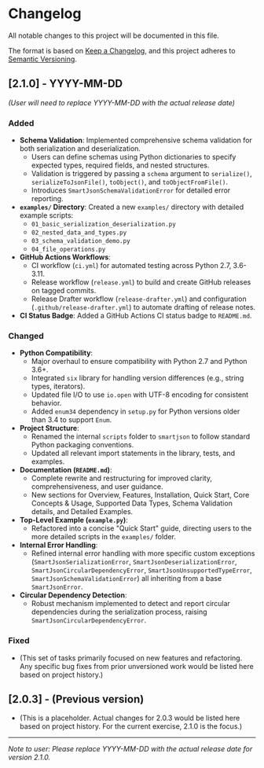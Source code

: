 # Changelog

All notable changes to this project will be documented in this file.

The format is based on [Keep a Changelog](https://keepachangelog.com/en/1.0.0/),
and this project adheres to [Semantic Versioning](https://semver.org/spec/v2.0.0.html).

## [2.1.0] - YYYY-MM-DD
*(User will need to replace YYYY-MM-DD with the actual release date)*

### Added
- **Schema Validation**: Implemented comprehensive schema validation for both serialization and deserialization.
  - Users can define schemas using Python dictionaries to specify expected types, required fields, and nested structures.
  - Validation is triggered by passing a `schema` argument to `serialize()`, `serializeToJsonFile()`, `toObject()`, and `toObjectFromFile()`.
  - Introduces `SmartJsonSchemaValidationError` for detailed error reporting.
- **`examples/` Directory**: Created a new `examples/` directory with detailed example scripts:
  - `01_basic_serialization_deserialization.py`
  - `02_nested_data_and_types.py`
  - `03_schema_validation_demo.py`
  - `04_file_operations.py`
- **GitHub Actions Workflows**:
  - CI workflow (`ci.yml`) for automated testing across Python 2.7, 3.6-3.11.
  - Release workflow (`release.yml`) to build and create GitHub releases on tagged commits.
  - Release Drafter workflow (`release-drafter.yml`) and configuration (`.github/release-drafter.yml`) to automate drafting of release notes.
- **CI Status Badge**: Added a GitHub Actions CI status badge to `README.md`.

### Changed
- **Python Compatibility**:
  - Major overhaul to ensure compatibility with Python 2.7 and Python 3.6+.
  - Integrated `six` library for handling version differences (e.g., string types, iterators).
  - Updated file I/O to use `io.open` with UTF-8 encoding for consistent behavior.
  - Added `enum34` dependency in `setup.py` for Python versions older than 3.4 to support `Enum`.
- **Project Structure**:
  - Renamed the internal `scripts` folder to `smartjson` to follow standard Python packaging conventions.
  - Updated all relevant import statements in the library, tests, and examples.
- **Documentation (`README.md`)**:
  - Complete rewrite and restructuring for improved clarity, comprehensiveness, and user guidance.
  - New sections for Overview, Features, Installation, Quick Start, Core Concepts & Usage, Supported Data Types, Schema Validation details, and Detailed Examples.
- **Top-Level Example (`example.py`)**:
  - Refactored into a concise "Quick Start" guide, directing users to the more detailed scripts in the `examples/` folder.
- **Internal Error Handling**:
  - Refined internal error handling with more specific custom exceptions (`SmartJsonSerializationError`, `SmartJsonDeserializationError`, `SmartJsonCircularDependencyError`, `SmartJsonUnsupportedTypeError`, `SmartJsonSchemaValidationError`) all inheriting from a base `SmartJsonError`.
- **Circular Dependency Detection**:
  - Robust mechanism implemented to detect and report circular dependencies during the serialization process, raising `SmartJsonCircularDependencyError`.

### Fixed
- (This set of tasks primarily focused on new features and refactoring. Any specific bug fixes from prior unversioned work would be listed here based on project history.)

## [2.0.3] - (Previous version)
- (This is a placeholder. Actual changes for 2.0.3 would be listed here based on project history. For the current exercise, 2.1.0 is the focus.)

---
*Note to user: Please replace YYYY-MM-DD with the actual release date for version 2.1.0.*
